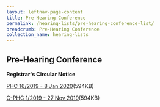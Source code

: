 ```yaml
---
layout: leftnav-page-content
title: Pre-Hearing Conference
permalink: /hearing-lists/pre-hearing-conference-list/
breadcrumb: Pre-Hearing Conference
collection_name: hearing-lists
---
```


Pre-Hearing Conference
---

**Registrar's Circular Notice**

[PHC 16/2019 - 8 Jan 2020](/files/Phc162019-8Jan2020.pdf)(594KB)


[C-PHC 1/2019 - 27 Nov 2019](/files/C-Phc012019-27Nov2019.pdf)(594KB)





